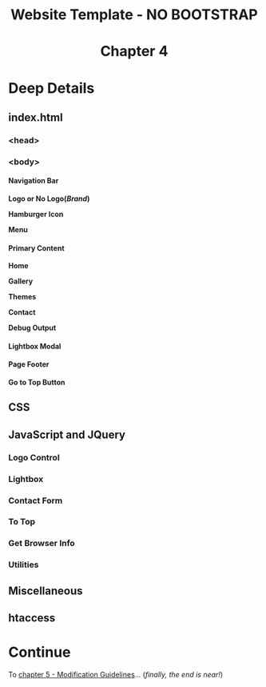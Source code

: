 <h1 align="center">Website Template - NO BOOTSTRAP<h1>
<p align="center">Chapter 4<p>

# Deep Details

## index.html

### &lt;head&gt;

### &lt;body&gt;

#### Navigation Bar

**Logo or No Logo(*Brand*)**

**Hamburger Icon**

**Menu**

#### Primary Content

**Home**

**Gallery**

**Themes**

**Contact**

**Debug Output**

#### Lightbox Modal

#### Page Footer

**Go to Top Button**

## CSS

## JavaScript and JQuery 

### Logo Control

### Lightbox

### Contact Form

### To Top

### Get Browser Info

### Utilities


## Miscellaneous

## htaccess

# Continue

To [chapter 5 - Modification Guidelines](CH5.md)... (*finally, the end is near!*)

